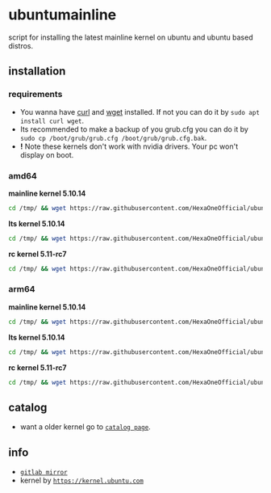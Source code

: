 # ubuntumainline
script for installing the latest mainline kernel on ubuntu and ubuntu based distros.

## installation

### requirements

- You wanna have [curl](https://curl.haxx.se/) and [wget](https://www.gnu.org/software/wget/) installed. If not you can do it by `sudo apt install curl wget`.
- Its recommended to make a backup of you grub.cfg you can do it by `sudo cp /boot/grub/grub.cfg /boot/grub/grub.cfg.bak`.
- **!** Note these kernels don't work with nvidia drivers. Your pc won't display on boot.

### amd64

**mainline kernel 5.10.14**

```bash
cd /tmp/ && wget https://raw.githubusercontent.com/HexaOneOfficial/ubuntumainline/main/catalog/5.10.14/install.sh && chmod +x install.sh && sudo ./install.sh -amd
```
**lts kernel 5.10.14**
```bash
cd /tmp/ && wget https://raw.githubusercontent.com/HexaOneOfficial/ubuntumainline/main/catalog/5.10.14/install.sh && chmod +x install.sh && sudo ./install.sh -amd
```

**rc kernel 5.11-rc7**
```bash
cd /tmp/ && wget https://raw.githubusercontent.com/HexaOneOfficial/ubuntumainline/main/catalog/5.11-rc7/install.sh && chmod +x install.sh && sudo ./install.sh -amd
```

### arm64

**mainline kernel 5.10.14**
```bash
cd /tmp/ && wget https://raw.githubusercontent.com/HexaOneOfficial/ubuntumainline/main/catalog/5.10.14/install.sh && chmod +x install.sh && sudo ./install.sh -arm
```

**lts kernel 5.10.14**
```bash
cd /tmp/ && wget https://raw.githubusercontent.com/HexaOneOfficial/ubuntumainline/main/catalog/5.10.14/install.sh && chmod +x install.sh && sudo ./install.sh -arm
```

**rc kernel 5.11-rc7**
```bash
cd /tmp/ && wget https://raw.githubusercontent.com/HexaOneOfficial/ubuntumainline/main/catalog/5.11-rc7/install.sh && chmod +x install.sh && sudo ./install.sh -arm
```

## catalog

- want a older kernel go to [`catalog page`](../catalog/README.md).

## info

- [`gitlab mirror`](https://gitlab.com/HexaOneOfficial/ubuntumainline)
- kernel by [`https://kernel.ubuntu.com`](https://kernel.ubuntu.com/)
